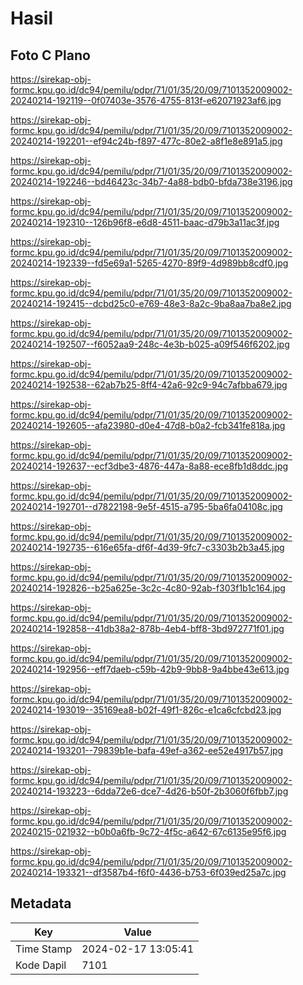 # Hasil

## Foto C Plano

https://sirekap-obj-formc.kpu.go.id/dc94/pemilu/pdpr/71/01/35/20/09/7101352009002-20240214-192119--0f07403e-3576-4755-813f-e62071923af6.jpg

https://sirekap-obj-formc.kpu.go.id/dc94/pemilu/pdpr/71/01/35/20/09/7101352009002-20240214-192201--ef94c24b-f897-477c-80e2-a8f1e8e891a5.jpg

https://sirekap-obj-formc.kpu.go.id/dc94/pemilu/pdpr/71/01/35/20/09/7101352009002-20240214-192246--bd46423c-34b7-4a88-bdb0-bfda738e3196.jpg

https://sirekap-obj-formc.kpu.go.id/dc94/pemilu/pdpr/71/01/35/20/09/7101352009002-20240214-192310--126b96f8-e6d8-4511-baac-d79b3a11ac3f.jpg

https://sirekap-obj-formc.kpu.go.id/dc94/pemilu/pdpr/71/01/35/20/09/7101352009002-20240214-192339--fd5e69a1-5265-4270-89f9-4d989bb8cdf0.jpg

https://sirekap-obj-formc.kpu.go.id/dc94/pemilu/pdpr/71/01/35/20/09/7101352009002-20240214-192415--dcbd25c0-e769-48e3-8a2c-9ba8aa7ba8e2.jpg

https://sirekap-obj-formc.kpu.go.id/dc94/pemilu/pdpr/71/01/35/20/09/7101352009002-20240214-192507--f6052aa9-248c-4e3b-b025-a09f546f6202.jpg

https://sirekap-obj-formc.kpu.go.id/dc94/pemilu/pdpr/71/01/35/20/09/7101352009002-20240214-192538--62ab7b25-8ff4-42a6-92c9-94c7afbba679.jpg

https://sirekap-obj-formc.kpu.go.id/dc94/pemilu/pdpr/71/01/35/20/09/7101352009002-20240214-192605--afa23980-d0e4-47d8-b0a2-fcb341fe818a.jpg

https://sirekap-obj-formc.kpu.go.id/dc94/pemilu/pdpr/71/01/35/20/09/7101352009002-20240214-192637--ecf3dbe3-4876-447a-8a88-ece8fb1d8ddc.jpg

https://sirekap-obj-formc.kpu.go.id/dc94/pemilu/pdpr/71/01/35/20/09/7101352009002-20240214-192701--d7822198-9e5f-4515-a795-5ba6fa04108c.jpg

https://sirekap-obj-formc.kpu.go.id/dc94/pemilu/pdpr/71/01/35/20/09/7101352009002-20240214-192735--616e65fa-df6f-4d39-9fc7-c3303b2b3a45.jpg

https://sirekap-obj-formc.kpu.go.id/dc94/pemilu/pdpr/71/01/35/20/09/7101352009002-20240214-192826--b25a625e-3c2c-4c80-92ab-f303f1b1c164.jpg

https://sirekap-obj-formc.kpu.go.id/dc94/pemilu/pdpr/71/01/35/20/09/7101352009002-20240214-192858--41db38a2-878b-4eb4-bff8-3bd972771f01.jpg

https://sirekap-obj-formc.kpu.go.id/dc94/pemilu/pdpr/71/01/35/20/09/7101352009002-20240214-192956--eff7daeb-c59b-42b9-9bb8-9a4bbe43e613.jpg

https://sirekap-obj-formc.kpu.go.id/dc94/pemilu/pdpr/71/01/35/20/09/7101352009002-20240214-193019--35169ea8-b02f-49f1-826c-e1ca6cfcbd23.jpg

https://sirekap-obj-formc.kpu.go.id/dc94/pemilu/pdpr/71/01/35/20/09/7101352009002-20240214-193201--79839b1e-bafa-49ef-a362-ee52e4917b57.jpg

https://sirekap-obj-formc.kpu.go.id/dc94/pemilu/pdpr/71/01/35/20/09/7101352009002-20240214-193223--6dda72e6-dce7-4d26-b50f-2b3060f6fbb7.jpg

https://sirekap-obj-formc.kpu.go.id/dc94/pemilu/pdpr/71/01/35/20/09/7101352009002-20240215-021932--b0b0a6fb-9c72-4f5c-a642-67c6135e95f6.jpg

https://sirekap-obj-formc.kpu.go.id/dc94/pemilu/pdpr/71/01/35/20/09/7101352009002-20240214-193321--df3587b4-f6f0-4436-b753-6f039ed25a7c.jpg


## Metadata

| Key        | Value               |
| ---------- | ------------------- |
| Time Stamp | 2024-02-17 13:05:41 |
| Kode Dapil | 7101                |



